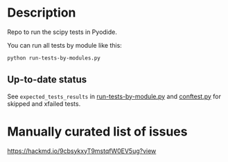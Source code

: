 # Description

Repo to run the scipy tests in Pyodide.

You can run all tests by module like this:
```bash
python run-tests-by-modules.py
```

## Up-to-date status

See `expected_tests_results` in
[run-tests-by-module.py](./run-tests-by-module.py) and
[conftest.py](./conftest.py) for skipped and xfailed tests.

# Manually curated list of issues

https://hackmd.io/9cbsykxyT9mstqfW0EV5ug?view
